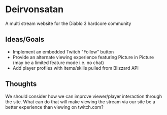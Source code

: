 Deirvonsatan
============
A multi stream website for the Diablo 3 hardcore community

## Ideas/Goals

- Implement an embedded Twitch "Follow" button
- Provide an alternate viewing experience featuring Picture in Picture (may be a limited feature mode i.e.	no chat)
- Add player profiles with items/skills pulled from Blizzard API

## Thoughts

We should consider how we can improve viewer/player interaction through the site.  What can do that will make viewing the stream via our site be a better experience than viewing on twitch.com?
